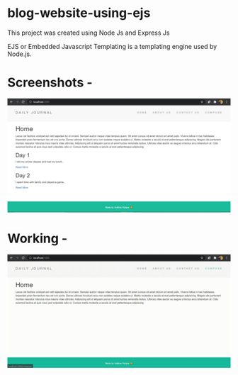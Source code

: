 # blog-website-using-ejs
This project was created using Node Js and Express Js

EJS or Embedded Javascript Templating is a templating engine used by Node.js.

# Screenshots -

![Finished App](https://github.com/vaibhavkatiyar/images/blob/main/image.png)

# Working -

![Finished App](https://github.com/vaibhavkatiyar/images/blob/main/Screen-Recording-_26-06-2021-15-35-32_.gif)
